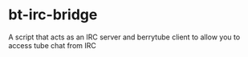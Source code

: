 bt-irc-bridge
=============

A script that acts as an IRC server and berrytube client to allow you to access tube chat from IRC
